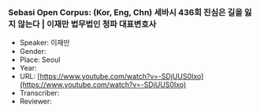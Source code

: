 ### Sebasi Open Corpus: (Kor, Eng, Chn) 세바시 436회 진심은 길을 잃지 않는다 | 이재만 법무법인 청파 대표변호사

- Speaker: 이재만
- Gender: 
- Place: Seoul
- Year: 
- URL: [https://www.youtube.com/watch?v=-SDjUUS0Ixo](https://www.youtube.com/watch?v=-SDjUUS0Ixo)
- Transcriber: 
- Reviewer: 



